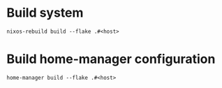 # Build system

```
nixos-rebuild build --flake .#<host>
```

# Build home-manager configuration

```
home-manager build --flake .#<host>
```
